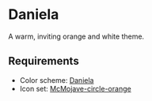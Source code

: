 # Daniela

A warm, inviting orange and white theme.

## Requirements

- Color scheme: [Daniela](https://www.pling.com/p/1449751/)
- Icon set: [McMojave-circle-orange](https://www.pling.com/p/1305429/)
